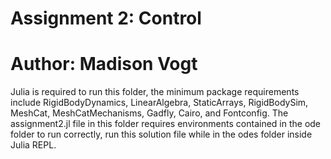 # Assignment 2: Control
# Author: Madison Vogt

Julia is required to run this folder, the minimum package requirements include RigidBodyDynamics, LinearAlgebra, StaticArrays, RigidBodySim, MeshCat, MeshCatMechanisms, Gadfly, Cairo, and Fontconfig. The assignment2.jl file in this folder requires environments contained in the ode folder to run correctly, run this solution file while in the odes folder inside Julia REPL.

